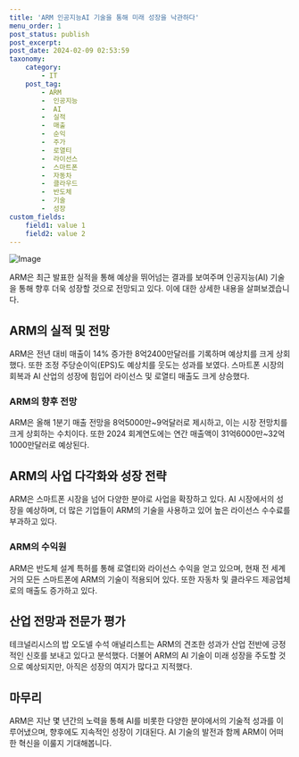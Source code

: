 ```yaml
---
title: 'ARM 인공지능AI 기술을 통해 미래 성장을 낙관하다'
menu_order: 1
post_status: publish
post_excerpt: 
post_date: 2024-02-09 02:53:59
taxonomy:
    category:
        - IT
    post_tag:
        - ARM
        -  인공지능
        -  AI
        -  실적
        -  매출
        -  순익
        -  주가
        -  로열티
        -  라이선스
        -  스마트폰
        -  자동차
        -  클라우드
        -  반도체
        -  기술
        -  성장
custom_fields:
    field1: value 1
    field2: value 2
---
```


![Image](https://imgnews.pstatic.net/image/293/2024/02/08/0000051492_001_20240208080601781.png?type=w647)

ARM은 최근 발표한 실적을 통해 예상을 뛰어넘는 결과를 보여주며 인공지능(AI) 기술을 통해 향후 더욱 성장할 것으로 전망되고 있다. 이에 대한 상세한 내용을 살펴보겠습니다.
## ARM의 실적 및 전망
ARM은 전년 대비 매출이 14% 증가한 8억2400만달러를 기록하며 예상치를 크게 상회했다. 또한 조정 주당순이익(EPS)도 예상치를 웃도는 성과를 보였다. 스마트폰 시장의 회복과 AI 산업의 성장에 힘입어 라이선스 및 로열티 매출도 크게 상승했다.
### ARM의 향후 전망
ARM은 올해 1분기 매출 전망을 8억5000만~9억달러로 제시하고, 이는 시장 전망치를 크게 상회하는 수치이다. 또한 2024 회계연도에는 연간 매출액이 31억6000만~32억1000만달러로 예상된다.
## ARM의 사업 다각화와 성장 전략
ARM은 스마트폰 시장을 넘어 다양한 분야로 사업을 확장하고 있다. AI 시장에서의 성장을 예상하며, 더 많은 기업들이 ARM의 기술을 사용하고 있어 높은 라이선스 수수료를 부과하고 있다. 
### ARM의 수익원
ARM은 반도체 설계 특허를 통해 로열티와 라이선스 수익을 얻고 있으며, 현재 전 세계 거의 모든 스마트폰에 ARM의 기술이 적용되어 있다. 또한 자동차 및 클라우드 제공업체로의 매출도 증가하고 있다.
## 산업 전망과 전문가 평가
테크널리시스의 밥 오도넬 수석 애널리스트는 ARM의 견조한 성과가 산업 전반에 긍정적인 신호를 보내고 있다고 분석했다. 더불어 ARM의 AI 기술이 미래 성장을 주도할 것으로 예상되지만, 아직은 성장의 여지가 많다고 지적했다.
## 마무리
ARM은 지난 몇 년간의 노력을 통해 AI를 비롯한 다양한 분야에서의 기술적 성과를 이루어냈으며, 향후에도 지속적인 성장이 기대된다. AI 기술의 발전과 함께 ARM이 어떠한 혁신을 이룰지 기대해봅니다.
